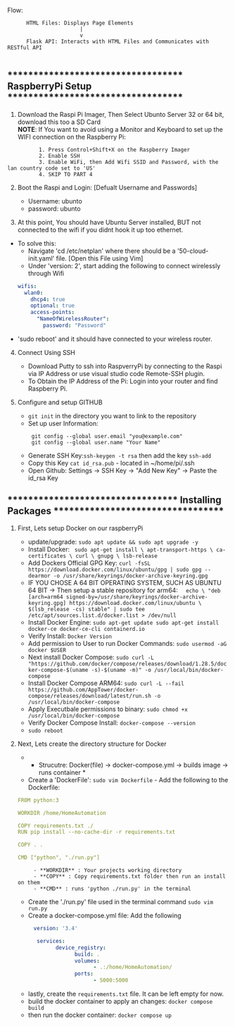 Flow:  
```
      HTML Files: Displays Page Elements  
                       |  
                       v  
      Flask API: Interacts with HTML Files and Communicates with RESTful API  
      
```  

## ********************************** RaspberryPi Setup **********************************

1) Download the Raspi Pi Imager, Then Select Ubunto Server 32 or 64 bit, download this too a SD Card  
  **NOTE**: If You want to avoid using a Monitor and Keyboard to set up the WIFI connection on the Raspberry Pi:  
  ```
            1. Press Control+Shift+X on the Raspberry Imager  
            2. Enable SSH  
            3. Enable WiFi, then Add Wifi SSID and Password, with the lan country code set to 'US'  
            4. SKIP TO PART 4 
  ```
2) Boot the Raspi and Login:
  [Defualt Username and Passwords]
    - Username: ubunto
    - password: ubunto

3) At this point, You should have Ubuntu Server installed, BUT not connected to the wifi if you didnt hook it up too ethernet.
  - To solve this:
      - Navigate 'cd /etc/netplan' where there should be a '50-cloud-init.yaml' file. [Open this File using Vim]
      - Under 'version: 2', start adding the following to connect wirelessly through Wifi
      ```yaml
      wifis:
        wlan0:
          dhcp4: true
          optional: true
          access-points:
            "NameOfWirelessRouter":
              password: "Password"
      ```
   - 'sudo reboot' and it should have connected to your wireless router.

4) Connect Using SSH
    - Download Putty to ssh into RaspverryPi by connecting to the Raspi via IP Address or use visual studio code Remote-SSH plugin.
    - To Obtain the IP Address of the Pi: Login into your router and find Raspberry Pi.

5) Configure and setup GITHUB
    - ``` git init ``` in the directory you want to link to the repository
    - Set up user Information: 
      ```
       git config --global user.email "you@example.com"
       git config --global user.name "Your Name"
      ```
    - Generate SSH Key:``` ssh-keygen -t rsa ``` then add the key ``` ssh-add ```
    - Copy this Key ``` cat id_rsa.pub ``` - located in ~/home/pi/.ssh
    - Open Github: Settings -> SSH Key -> "Add New Key" -> Paste the id_rsa Key

## ********************************* Installing Packages *********************************

1) First, Lets setup Docker on our raspberryPi
      - update/upgrade: ``` sudo apt update && sudo apt upgrade -y ```
      - Install Docker:  ```  sudo apt-get install \
                              apt-transport-https \
                              ca-certificates \
                              curl \
                              gnupg \
                              lsb-release 
                        ```  
      - Add Dockers Official GPG Key: ``` curl -fsSL https://download.docker.com/linux/ubuntu/gpg | sudo gpg --dearmor -o /usr/share/keyrings/docker-archive-keyring.gpg  ```
      - IF YOU CHOSE A 64 BIT OPERATING SYSTEM, SUCH AS UBUNTU 64 BIT -> Then setup a stable repository for arm64:   ```  
                                    echo \
                                    "deb [arch=arm64 signed-by=/usr/share/keyrings/docker-archive-keyring.gpg] https://download.docker.com/linux/ubuntu \
                                    $(lsb_release -cs) stable" | sudo tee /etc/apt/sources.list.d/docker.list > /dev/null 
                              ```
      - Install Docker Engine: ``` sudo apt-get update
                                   sudo apt-get install docker-ce docker-ce-cli containerd.io 
                              ```
      - Verify Install: ``` Docker Version ```
      - Add permission to User to run Docker Commands: ``` sudo usermod -aG docker $USER ```  
      - Next install Docker Compose: ``` sudo curl -L "https://github.com/docker/compose/releases/download/1.28.5/docker-compose-$(uname -s)-$(uname -m)" -o /usr/local/bin/docker-compose ```
      - Install Docker Compose ARM64: ``` sudo curl -L --fail https://github.com/AppTower/docker-compose/releases/download/latest/run.sh -o /usr/local/bin/docker-compose ```
      - Apply Executbale permissions to binary: ``` sudo chmod +x /usr/local/bin/docker-compose ```
      - Verify Docker Compose Install: ``` docker-compose --version ```
      - ``` sudo reboot ```

2) Next, Lets create the directory structure for Docker
      - * Strucutre: Docker(file) -> docker-compose.yml -> builds image -> runs container *
      - Create a 'DockerFile': ``` sudo vim Dockerfile ```
            - Add the following to the Dockerfile:
      ```yaml
      FROM python:3

      WORKDIR /home/HomeAutomation

      COPY requirements.txt ./
      RUN pip install --no-cache-dir -r requirements.txt

      COPY . .

      CMD ["python", "./run.py"]

      ```
            - **WORKDIR** : Your projects working directory  
            - **COPY** : Copy requirements.txt folder then run an install on them  
            - **CMD** : runs 'python ./run.py' in the terminal
      - Create the './run.py' file used in the terminal command ``` sudo vim run.py ```  
      - Create a docker-compose.yml file: Add the following
      ```yaml
           version: '3.4'

            services:
                  device_registry: 
                        build: . 
                        volumes:
                              - .:/home/HomeAutomation/
                        ports:
                              - 5000:5000
      ```
      - lastly, create the ``` requirements.txt ``` file. It can be left empty for now.
      - build the docker container to apply an changes: ``` docker compose build ```
      - then run the docker container: ``` docker compose up ```
